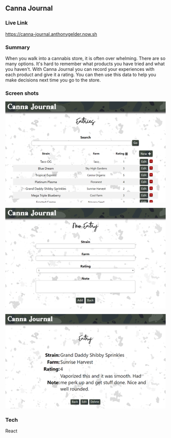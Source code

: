 ## Canna Journal

### Live Link
https://canna-journal.anthonygelder.now.sh

### Summary
When you walk into a cannabis store, it is often over whelming. There are so many options. It's hard to remember what products you have tried and what you haven't. With Canna Journal you can record your experiences with each product and give it a rating. You can then use this data to help you make decisions next time you go to the store.

### Screen shots
![Home Screen](src/img/screenshot1.png)

![Add Screen](src/img/screenshot2.png)

![Detail Screen](src/img/screenshot3.png)

### Tech
React